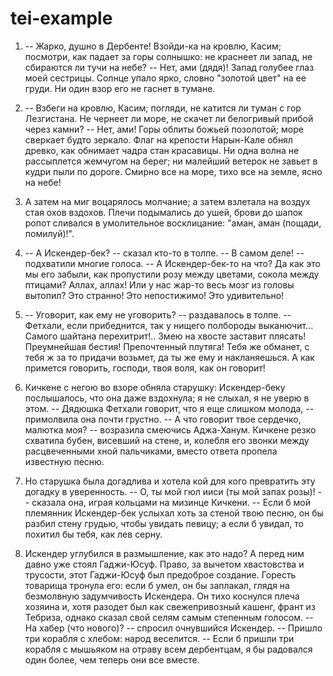 # tei-example

1.  -- Жарко, душно в Дербенте! Взойди-ка на кровлю, Касим; посмотри, как падает за горы солнышко: не краснеет ли запад, не сбираются ли тучи на небе?
       -- Нет, ами (дядя)! Запад голубее глаз моей сестрицы. Солнце упало ярко, словно "золотой цвет" на ее груди. Ни один взор его не гаснет в тумане.

2.  -- Взбеги на кровлю, Касим; погляди, не катится ли туман с гор Лезгистана. Не чернеет ли море, не скачет ли белогривый прибой через камни?
       -- Нет, ами! Горы облиты божьей позолотой; море сверкает будто зеркало. Флаг на крепости Нарын-Кале обнял древко, как обнимает чадра стан красавицы. Ни одна волна не рассыплется жемчугом на берег; ни малейший ветерок не завьет в кудри пыли по дороге. Смирно все на море, тихо все на земле, ясно на небе!

3. А затем на миг воцарялось молчание; а затем взлетала на воздух стая охов вздохов. Плечи подымались до ушей, брови до шапок ропот сливался в умолительное восклицание: "аман, аман (пощади, помилуй)!".

4. -- А Искендер-бек? -- сказал кто-то в толпе.
   -- В самом деле! -- подхватили многие голоса. -- А Искендер-бек-то на что? Да как это мы его забыли, как пропустили розу между цветами, сокола между птицами? Аллах, аллах! Или у нас жар-то весь мозг из головы вытопил? Это странно! Это непостижимо! Это удивительно!

5.   -- Уговорит, как ему не уговорить? -- раздавалось в толпе. -- Фетхали, если прибеднится, так у нищего полбороды выканючит... Самого шайтана перехитрит!.. Змею на хвосте заставит плясать! Преумнейшая бестия! Препочтенный плутяга! Тебя же обманет, с тебя ж за то придачи возьмет, да ты же ему и накланяешься. А как примется говорить, господи, твоя воля, как он говорит!

6.    Кичкене с негою во взоре обняла старушку: Искендер-беку послышалось, что она даже вздохнула; я не слыхал, я не уверю в этом.
   -- Дядюшка Фетхали говорит, что я еще слишком молода, -- примолвила она почти грустно.
   -- А что говорит твое сердечко, малютка моя? -- возразила смеючись Аджа-Ханум.
   Кичкене резко схватила бубен, висевший на стене, и, колебля его звонки между расцвеченными хной пальчиками, вместо ответа пропела известную песню.

7.  Но старушка была догадлива и хотела кой для кого превратить эту догадку в уверенность.
   -- О, ты мой гюл ииси (ты мой запах розы)! -- сказала она, играя кольцами на мизинце Кичкени. -- Если б мой племянник Искендер-бек услыхал хоть за стеной твою песню, он бы разбил стену грудью, чтобы увидать певицу; а если б увидал, то похитил бы тебя, как лев серну.

8. Искендер углубился в размышление, как это надо? А перед ним давно уже стоял Гаджи-Юсуф. Право, за вычетом хвастовства и трусости, этот Гаджи-Юсуф был предоброе создание. Горесть товарища тронула его: если б умел, он бы заплакал, глядя на безмолвную задумчивость Искендера. Он тихо коснулся плеча хозяина и, хотя разодет был как свежепривозный кашенг, франт из Тебриза, однако сказал свой селям самым степенным голосом.
   -- На хабер (что нового)? -- спросил очнувшийся Искендер.
   -- Пришло три корабля с хлебом: народ веселится.
   -- Если б пришли три корабля с мышьяком на отраву всем дербентцам, я бы радовался один более, чем теперь они все вместе.
